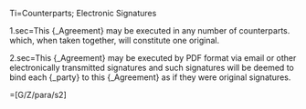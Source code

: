 Ti=Counterparts; Electronic Signatures

1.sec=This {_Agreement} may be executed in any number of counterparts. which, when taken together, will constitute one original.

2.sec=This {_Agreement} may be executed by PDF format via email or other electronically transmitted signatures and such signatures will be deemed to bind each {_party} to this {_Agreement} as if they were original signatures.

=[G/Z/para/s2]
